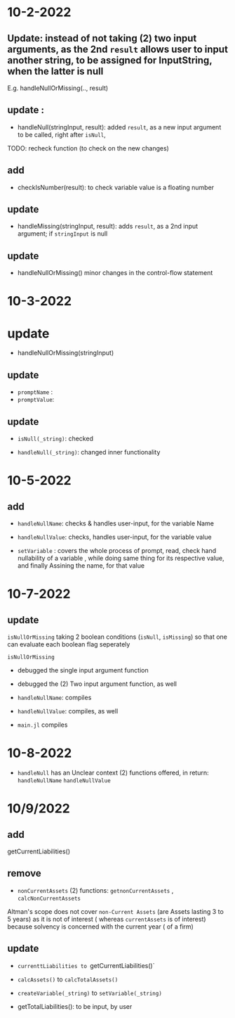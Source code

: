 # 10-2-2022

## Update: instead of not taking (2) two input arguments, as the 2nd `result` allows user to input another string, to be assigned for InputString, when the latter is null

E.g. handleNullOrMissing(.., result)

## update :

- handleNull(stringInput, result): added `result`, as a new input argument
to be called, right after `isNull`,

TODO: recheck function (to check on the new  changes)

## add

- checkIsNumber(result): to check variable value is a floating number


## update
- handleMissing(stringInput, result): adds `result`, as a 2nd input argument; if `stringInput` is null

## update

- handleNullOrMissing()
minor changes in the control-flow statement


# 10-3-2022

# update
- handleNullOrMissing(stringInput)

## update
- `promptName` :
- `promptValue`:

## update
- `isNull(_string)`: checked

- `handleNull(_string)`:  changed inner functionality

# 10-5-2022

## add
- `handleNullName`: checks & handles user-input, for the variable Name
- `handleNullValue`: checks, handles user-input, for the variable value

- `setVariable` : covers the whole process of prompt, read, check hand nullability of a variable , while doing same thing for its respective value, and finally Assining the name, for that value

# 10-7-2022

## update

`isNullOrMissing` taking 2 boolean conditions (`isNull`, `isMissing`)
so that one can evaluate each boolean flag seperately

`isNullOrMissing`
-  debugged the single input argument function
-  debugged the (2) Two input argument function, as well

- `handleNullName`: compiles

- `handleNullValue`: compiles, as well  

- `main.jl` compiles

# 10-8-2022

- `handleNull` has an Unclear context
(2) functions offered, in return: `handleNullName` `handleNullValue`


# 10/9/2022

## add
getCurrentLiabilities()



## remove
- `nonCurrentAssets` (2) functions:
 `getnonCurrentAssets` , `calcNonCurrentAssets`

Altman's scope does not cover `non-Current Assets`
(are Assets lasting 3 to 5 years)
as it is not of interest ( whereas `currentAssets` is of interest)
because solvency is concerned with the current year ( of a firm)


## update

- `currenttLiabilities to `getCurrentLiabilities()`

- `calcAssets()` to `calcTotalAssets()`

- `createVariable(_string)`  to `setVariable(_string)`

- getTotalLiabilities(): to be input, by user
